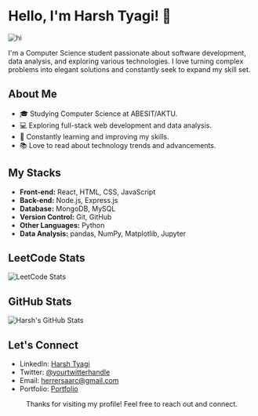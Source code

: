 <!-- Title -->
# Hello, I'm Harsh Tyagi! 👋

<!-- Greeting Giphy -->

![hi](https://media.tenor.com/uGrhrHVRqi0AAAAC/rick-and-morty-typing.gif)

<!-- Introduction -->
I'm a Computer Science student passionate about software development, data analysis, and exploring various technologies. I love turning complex problems into elegant solutions and constantly seek to expand my skill set. 


<!-- About Me -->
## About Me
- 🎓 Studying Computer Science at ABESIT/AKTU.
- 💻 Exploring full-stack web development and data analysis.
- 🌱 Constantly learning and improving my skills.
- 📚 Love to read about technology trends and advancements.

<!-- MERN Stack and Data Analysis -->
## My Stacks
- **Front-end:** React, HTML, CSS, JavaScript
- **Back-end:** Node.js, Express.js
- **Database:** MongoDB, MySQL
- **Version Control:** Git, GitHub
- **Other Languages:** Python
- **Data Analysis:** pandas, NumPy, Matplotlib, Jupyter

<!-- LeetCode -->
## LeetCode Stats
![LeetCode Stats](https://leetcard.jacoblin.cool/ThePygmalion?theme=unicorn&font=ABeeZee&ext=heatmap)

<!-- GitHub Stats -->
## GitHub Stats
![Harsh's GitHub Stats](https://github-readme-stats.vercel.app/api?username=yourusername&show_icons=true&theme=radical)

<!-- Contact Me -->
## Let's Connect
- LinkedIn: [Harsh Tyagi](https://www.linkedin.com/in/harsh-tyagi-96b7ba1ba/)
- Twitter: [@yourtwitterhandle](https://twitter.com/PYGmlon)
- Email: herrersaarc@gmail.com
- Portfolio: [Portfolio](https://thepygmalion.github.io/Portfolio/)

<!-- Footer -->
<p align="center">Thanks for visiting my profile! Feel free to reach out and connect.</p>
